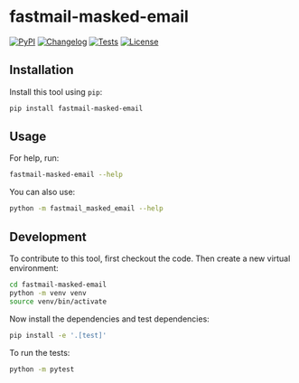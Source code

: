 # fastmail-masked-email

[![PyPI](https://img.shields.io/pypi/v/fastmail-masked-email.svg)](https://pypi.org/project/fastmail-masked-email/)
[![Changelog](https://img.shields.io/github/v/release/loganlinn/fastmail-masked-email?include_prereleases&label=changelog)](https://github.com/loganlinn/fastmail-masked-email/releases)
[![Tests](https://github.com/loganlinn/fastmail-masked-email/actions/workflows/test.yml/badge.svg)](https://github.com/loganlinn/fastmail-masked-email/actions/workflows/test.yml)
[![License](https://img.shields.io/badge/license-Apache%202.0-blue.svg)](https://github.com/loganlinn/fastmail-masked-email/blob/master/LICENSE)



## Installation

Install this tool using `pip`:
```bash
pip install fastmail-masked-email
```
## Usage

For help, run:
```bash
fastmail-masked-email --help
```
You can also use:
```bash
python -m fastmail_masked_email --help
```
## Development

To contribute to this tool, first checkout the code. Then create a new virtual environment:
```bash
cd fastmail-masked-email
python -m venv venv
source venv/bin/activate
```
Now install the dependencies and test dependencies:
```bash
pip install -e '.[test]'
```
To run the tests:
```bash
python -m pytest
```
